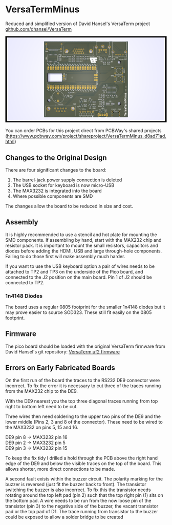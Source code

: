 # VersaTermMinus

Reduced and simplified version of David Hansel's VersaTerm
project [github.com/dhansel/VersaTerm](https://github.com/dhansel/VersaTerm)

![render of VersaTermMinus PCB](VersaTermMinus.png)

You can order PCBs for this project direct from PCBWay's shared projects
(https://www.pcbway.com/project/shareproject/VersaTermMinus_d8ad71ad.html)

## Changes to the Original Design

There are four significant changes to the board:

1. The barrel-jack power supply connection is deleted
2. The USB socket for keyboard is now micro-USB
3. The MAX3232 is integrated into the board
4. Where possible components are SMD

The changes allow the board to be reduced in size and cost.

## Assembly

It is highly recommended to use a stencil and
hot plate for mounting the SMD components. If
assembling by hand, start with the MAX232 chip
and resistor pack. It is important to mount the
small resistors, capacitors and diodes before
adding the HDMI, USB and large through-hole
components. Failing to do those first will make
assembly much harder.

If you want to use the USB keyboard option a
pair of wires needs to be attached to TP2 and
TP3 on the underside of the Pico board, and
connected to the J2 position on the main board.
Pin 1 of J2 should be connected to TP2.

### 1n4148 Diodes

The board uses a regular 0805 footprint for the
smaller 1n4148 diodes but it may prove easier
to source SOD323. These still fit easily on the
0805 footprint.

## Firmware

The pico board should be loaded with the 
original VersaTerm firmware from David Hansel's
git repository: [VersaTerm uf2 firmware](https://github.com/dhansel/VersaTerm/blob/main/software/VersaTerm.uf2)

## Errors on Early Fabricated Boards

On the first run of the board the traces to
the RS232 DE9 connector were incorrect. To fix
the error it is necessary to cut three of the
traces running from the MAX232 chip to the DE9.

With the DE9 nearest you the top three diagonal
traces running from top right to bottom left
need to be cut.

Three wires then need soldering to the upper two
pins of the DE9 and the lower middle (Pins 2, 3
and 8 of the connector). These need to be wired
to the MAX3232 on pins 5, 15 and 16.

DE9 pin 8 -> MAX3232 pin 16  
DE9 pin 2 -> MAX3232 pin 5  
DE9 pin 3 -> MAX3232 pin 15

To keep the fix tidy I drilled a hold through
the PCB above the right hand edge of the DE9
and below the visible traces on the top of the
board. This allows shorter, more direct
connections to be made.

A second fault exists within the buzzer circuit.
The polarity marking for the buzzer is reversed
(just fit the buzzer back to front). The transistor
switching the buzzer is also incorrect. To fix this
the transistor needs rotating around the top left 
pad (pin 2) such that the top right pin (1) sits on
the bottom pad. A wire needs to be run from the now
loose pin of the transistor (pin 3) to the negative
side of the buzzer, the vacant transistor pad or
the top pad of D1. The trace running from transistor
to the buzzer could be exposed to allow a solder 
bridge to be created

